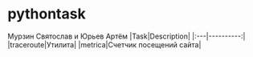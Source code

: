 # pythontask
Мурзин Святослав и Юрьев Артём
|Task|Description|
|:---|----------:|
|traceroute|Утилита|
|metrica|Счетчик посещений сайта|
